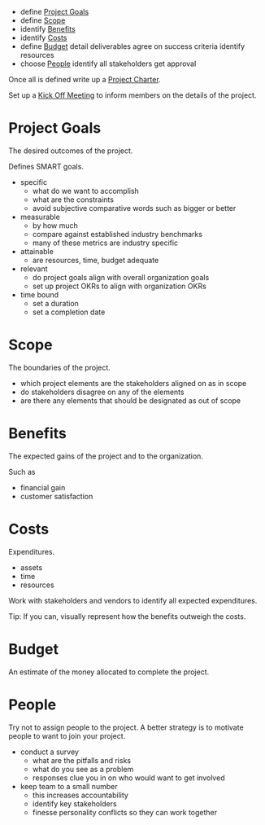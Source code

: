 
- define [Project Goals](#Project%20Goals)
- define [Scope](#Scope)
- identify [Benefits](#Benefits)
- identify [Costs](#Costs)
- define [Budget](#Budget)
detail deliverables
agree on success criteria
identify resources
- choose [People](#People)
identify all stakeholders
get approval

Once all is defined write up a [Project Charter](Project%20Charter.md).

Set up a [Kick Off Meeting](Kick%20Off%20Meeting.md) to inform members on the details of the project.

# Project Goals

The desired outcomes of the project.

Defines SMART goals.

- specific
	- what do we want to accomplish
	- what are the constraints
	- avoid subjective comparative words such as bigger or better
- measurable
	- by how much
	- compare against established industry benchmarks
	- many of these metrics are industry specific
- attainable
	- are resources, time, budget adequate
- relevant
	- do project goals align with overall organization goals
	- set up project OKRs to align with organization OKRs
- time bound
	- set a duration
	- set a completion date

# Scope

The boundaries of the project.

- which project elements are the stakeholders aligned on as in scope
- do stakeholders disagree on any of the elements
- are there any elements that should be designated as out of scope

# Benefits

The expected gains of the project and to the organization.

Such as
- financial gain
- customer satisfaction

# Costs

Expenditures.

- assets
- time
- resources

Work with stakeholders and vendors to identify all expected expenditures.

Tip: 
If you can, visually represent how the benefits outweigh the costs.

# Budget

An estimate of the money allocated to complete the project.

# People

Try not to assign people to the project.
A better strategy is to motivate people to want to join your project.

- conduct a survey
	- what are the pitfalls and risks
	- what do you see as a problem
	- responses clue you in on who would want to get involved
- keep team to a small number
	- this increases accountability
	- identify key stakeholders
	- finesse personality conflicts so they can work together

